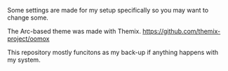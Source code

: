 Some settings are made for my setup specifically so you may want to change some.

The Arc-based theme was made with Themix.
https://github.com/themix-project/oomox

This repository mostly funcitons as my back-up if anything happens with my system.
